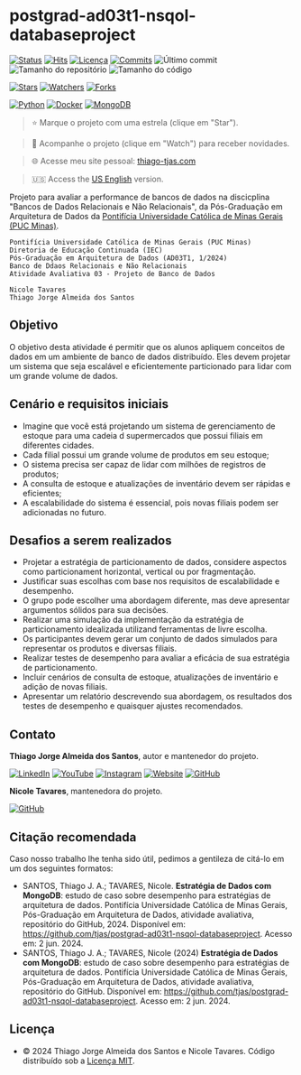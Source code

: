 # postgrad-ad03t1-nsqol-databaseproject

[![Status](https://img.shields.io/badge/status-active-brightgreen.svg)](./README.md)
[![Hits](https://hits.seeyoufarm.com/api/count/incr/badge.svg?url=https%3A%2F%2Fgithub.com%2Ftjas%2Fpostgrad-ad03t1-nsqol-databaseproject&count_bg=%2379C83D&title_bg=%23555555&title=hits&edge_flat=false)](https://hits.seeyoufarm.com)
[![Licença](https://img.shields.io/github/license/tjas/postgrad-ad03t1-nsqol-databaseproject?color=orange&label=Licença)](https://github.com/tjas/postgrad-ad03t1-nsqol-databaseproject/blob/master/LICENCE)
[![Commits](https://img.shields.io/github/commit-activity/t/tjas/postgrad-ad03t1-nsqol-databaseproject?label=Commits)](https://github.com/tjas/postgrad-ad03t1-nsqol-databaseproject/graphs/commit-activity)
![Último commit](https://img.shields.io/github/last-commit/tjas/postgrad-ad03t1-nsqol-databaseproject?color=blue&label=Último%20commit)
![Tamanho do repositório](https://img.shields.io/github/repo-size/tjas/postgrad-ad03t1-nsqol-databaseproject?color=888888&label=Tam.%20repositório)
![Tamanho do código](https://img.shields.io/github/languages/code-size/tjas/postgrad-ad03t1-nsqol-databaseproject?color=888888&label=Tam.%20código)

[![Stars](https://img.shields.io/github/stars/tjas/postgrad-ad03t1-nsqol-databaseproject?color=blue&label=Stars)](https://github.com/tjas/postgrad-ad03t1-nsqol-databaseproject)
[![Watchers](https://img.shields.io/github/watchers/tjas/postgrad-ad03t1-nsqol-databaseproject?color=blue&label=Watchers)](https://github.com/tjas/postgrad-ad03t1-nsqol-databaseproject/watchers)
[![Forks](https://img.shields.io/github/forks/tjas/postgrad-ad03t1-nsqol-databaseproject?color=blue&label=Forks)](https://github.com/tjas/postgrad-ad03t1-nsqol-databaseproject/forks)


[![Python](https://img.shields.io/badge/python-v3.10.12-darkgreen?label=Python)](https://www.python.org/)
[![Docker](https://img.shields.io/badge/docker-v20.10.12-blue?label=Docker)](https://www.docker.com/)
[![MongoDB](https://img.shields.io/badge/mongodb-v7.0.11-green?label=MongoDB)](https://www.mongodb.com/)

> ⭐ Marque o projeto com uma estrela (clique em "Star").

> 👀 Acompanhe o projeto (clique em "Watch") para receber novidades.

> 🌐 Acesse meu site pessoal: [thiago-tjas.com](http://thiago-tjas.com/)

> 🇺🇸 Access the [US English](./README.md) version.

Projeto para avaliar a performance de bancos de dados na discicplina "Bancos de Dados Relacionais e Não Relacionais", da Pós-Graduação em Arquitetura de Dados da [Pontifícia Universidade Católica de Minas Gerais (PUC Minas)](https://www.pucminas.br/).

```
Pontifícia Universidade Católica de Minas Gerais (PUC Minas)
Diretoria de Educação Continuada (IEC)
Pós-Graduação em Arquitetura de Dados (AD03T1, 1/2024)
Banco de Ddaos Relacionais e Não Relacionais
Atividade Avaliativa 03 - Projeto de Banco de Dados

Nicole Tavares
Thiago Jorge Almeida dos Santos
```

## Objetivo

O objetivo desta atividade é permitir que os alunos apliquem conceitos de dados em um ambiente de banco de dados distribuído. Eles devem projetar um sistema que seja escalável e eficientemente particionado para lidar com um grande volume de dados.

## Cenário e requisitos iniciais

  * Imagine que você está projetando um sistema de gerenciamento de estoque para uma cadeia d  supermercados que possui filiais em diferentes cidades.
  * Cada filial possui um grande volume de produtos em seu estoque;
  * O sistema precisa ser capaz de lidar com milhões de registros de produtos;
  * A consulta de estoque e atualizações de inventário devem ser rápidas e eficientes;
  * A escalabilidade do sistema é essencial, pois novas filiais podem ser adicionadas no futuro.

## Desafios a serem realizados

  * Projetar a estratégia de particionamento de dados, considere aspectos como particionament  horizontal, vertical ou por fragmentação.
  * Justificar suas escolhas com base nos requisitos de escalabilidade e desempenho.
  * O grupo pode escolher uma abordagem diferente, mas deve apresentar argumentos sólidos para sua  decisões.
  * Realizar uma simulação da implementação da estratégia de particionamento idealizada utilizand  ferramentas de livre escolha.
  * Os participantes devem gerar um conjunto de dados simulados para representar os produtos e  diversas filiais.
  * Realizar testes de desempenho para avaliar a eficácia de sua estratégia de particionamento.
  * Incluir cenários de consulta de estoque, atualizações de inventário e adição de novas filiais.
  * Apresentar um relatório descrevendo sua abordagem, os resultados dos testes de desempenho e quaisquer ajustes recomendados.


## Contato

**Thiago Jorge Almeida dos Santos**, autor e mantenedor do projeto.

[![LinkedIn](https://img.shields.io/badge/-LinkedIn-blue?style=flat-square&logoColor=white&link=https://www.linkedin.com/in/thiago-tjas)](https://www.linkedin.com/in/thiago-tjas) [![YouTube](https://img.shields.io/badge/-YouTube-FF0000?style=flat-square&logoColor=white&link=https://www.youtube.com/@thiago_tjas)](https://www.youtube.com/@thiago_tjas) [![Instagram](https://img.shields.io/badge/-Instagram-E4405F?style=flat-square&logoColor=white&link=https://www.instagram.com/thiago.tjas/)](https://www.instagram.com/thiago.tjas/) [![Website](https://img.shields.io/badge/-Website-888888?style=flat-square&logoColor=white&link=http://thiago-tjas.com/)](http://thiago-tjas.com/) [![GitHub](https://img.shields.io/badge/-GitHub-555555?style=flat-square&logoColor=white&link=https://github.com/tjas)](https://github.com/tjas)

**Nicole Tavares**, mantenedora do projeto.

[![GitHub](https://img.shields.io/badge/-GitHub-555555?style=flat-square&logoColor=white&link=https://github.com/nicnicols)](https://github.com/nicnicols)

## Citação recomendada

Caso nosso trabalho lhe tenha sido útil, pedimos a gentileza de citá-lo em um dos seguintes formatos:
  * SANTOS, Thiago J. A.; TAVARES, Nicole. **Estratégia de Dados com MongoDB**: estudo de caso sobre desempenho para estratégias de arquitetura de dados. Pontifícia Universidade Católica de Minas Gerais, Pós-Graduação em Arquitetura de Dados, atividade avaliativa, repositório do GitHub, 2024. Disponível em: https://github.com/tjas/postgrad-ad03t1-nsqol-databaseproject. Acesso em: 2 jun. 2024.
  * SANTOS, Thiago J. A.; TAVARES, Nicole (2024) **Estratégia de Dados com MongoDB**: estudo de caso sobre desempenho para estratégias de arquitetura de dados. Pontifícia Universidade Católica de Minas Gerais, Pós-Graduação em Arquitetura de Dados, atividade avaliativa, repositório do GitHub. Disponível em: https://github.com/tjas/postgrad-ad03t1-nsqol-databaseproject. Acesso em: 2 jun. 2024.

## Licença

* © 2024 Thiago Jorge Almeida dos Santos e Nicole Tavares. Código distribuído sob a [Licença MIT](https://github.com/tjas/postgrad-ad03t1-nsqol-databaseproject/blob/master/LICENCE).
